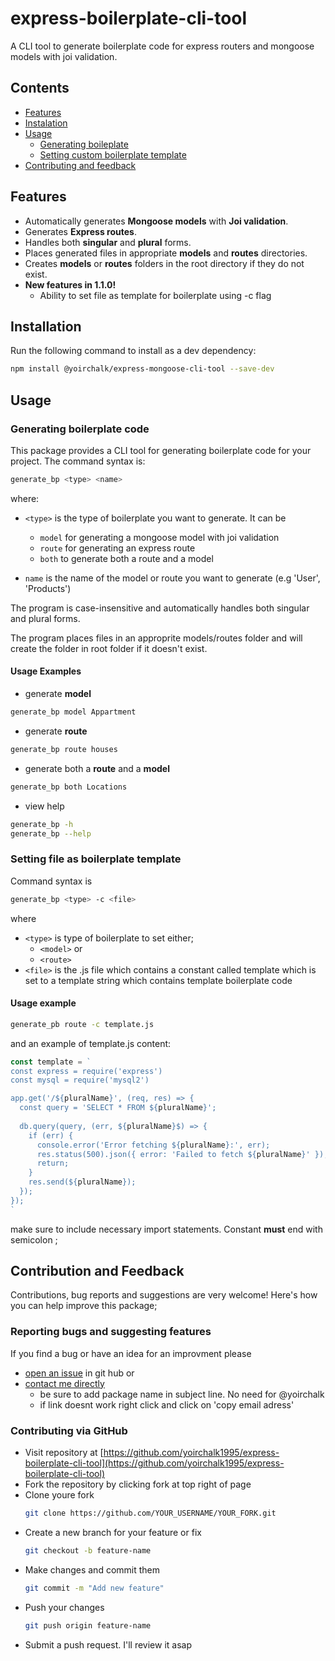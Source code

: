 # express-boilerplate-cli-tool

A CLI tool to generate boilerplate code for express routers and mongoose models with joi validation.

## Contents
- [Features](#features)
- [Instalation](#installation)
- [Usage](#usage)
  - [Generating boileplate](#generating-boilerplate-code)
  - [Setting custom boilerplate template](#setting-file-as-boilerplate-template)
- [Contributing and feedback](#contribution-and-feedback)


## Features
- Automatically generates **Mongoose models** with **Joi validation**.
- Generates **Express routes**.
- Handles both **singular** and **plural** forms.
- Places generated files in appropriate **models** and **routes** directories.
- Creates **models** or **routes** folders in the root directory if they do not exist.
- **New features in 1.1.0!**
  - Ability to set file as template for boilerplate using -c flag

## Installation
Run the following command to install as a dev dependency:
```sh
npm install @yoirchalk/express-mongoose-cli-tool --save-dev
```

## Usage

### Generating boilerplate code
This package provides a CLI tool for generating boilerplate code for your project. The command syntax is:
```sh
generate_bp <type> <name>
```
where:

  - `<type>` is the type of boilerplate you want to generate. It can be
    - `model` for generating a mongoose model with joi validation
    - `route` for generating an express route
    - `both` to generate both a route and a model

  - `name` is the name of the model or route you want to generate (e.g 'User', 'Products')

The program is case-insensitive and automatically handles both singular and plural forms.

The program places files in an approprite models/routes folder and will create the folder in root folder if it doesn't exist.

#### Usage Examples

- generate **model**
```sh
generate_bp model Appartment
```

- generate **route**
```sh
generate_bp route houses
```

- generate both a **route** and a **model**
```sh
generate_bp both Locations
```

- view help
```sh
generate_bp -h
generate_bp --help
```

### Setting file as boilerplate template
Command syntax is
```sh
generate_bp <type> -c <file>
```
where
- `<type>` is type of boilerplate to set either;
  - `<model>` or
  - `<route>`
- `<file>` is the .js file which contains a constant called template which is set to a template string which contains template boilerplate code

#### Usage example

```sh
generate_pb route -c template.js
```

and an example of template.js content:
```js
const template = `
const express = require('express')
const mysql = require('mysql2')

app.get('/${pluralName}', (req, res) => {
  const query = 'SELECT * FROM ${pluralName}';
  
  db.query(query, (err, ${pluralName}$) => {
    if (err) {
      console.error('Error fetching ${pluralName}:', err);
      res.status(500).json({ error: 'Failed to fetch ${pluralName}' });
      return;
    }
    res.send(${pluralName});
  });
});
`
```

make sure to include necessary import statements. Constant **must** end with semicolon ;

## Contribution and Feedback

Contributions, bug reports and suggestions are very welcome! Here's how you can help improve this package;

### Reporting bugs and suggesting features

If you find a bug or have an idea for an improvment please 
- [open an issue](https://github.com/yoirchalk1995/express-boilerplate-cli-tool/issues/new) in git hub    or 
- [contact me directly](mailto:yoirchalknpmpackages@gmail.com "email me at yoirchalknpmpackages@gmail.com")
  - be sure to add package name in subject line. No need for @yoirchalk
  - if link doesnt work right click and click on  'copy email  adress'

### Contributing via GitHub
- Visit repository at [https://github.com/yoirchalk1995/express-boilerplate-cli-tool](https://github.com/yoirchalk1995/express-boilerplate-cli-tool)
- Fork the repository by clicking fork at top right of page
- Clone youre fork
   ```sh
  git clone https://github.com/YOUR_USERNAME/YOUR_FORK.git
  ```
- Create a new branch for your feature or fix
    ```sh
  git checkout -b feature-name
  ```
- Make changes and commit them
    ```sh
  git commit -m "Add new feature"
  ```
- Push your changes
    ```sh
  git push origin feature-name
  ```
- Submit a push request. I'll review it asap



